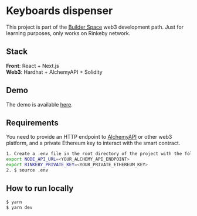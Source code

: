 # Keyboards dispenser

This project is part of the [Builder Space](https://buildspace.so/) web3 development path. Just for learning purposes, only works on Rinkeby network.

## Stack
**Front**: React + Next.js   
**Web3**: Hardhat + AlchemyAPI + Solidity

## Demo

The demo is available [here](https://guestbook.santek.dev/).

## Requirements

You need to provide an HTTP endpoint to [AlchemyAPI](https://alchemy.com/?r=DI5MzQ2Nzg2NzA2O) or other web3 platform, and a private Ethereum key to interact with the smart contract.

```bash
1. Create a .env file in the root directory of the project with the following variables:
export NODE_API_URL=<YOUR_ALCHEMY_API_ENDPOINT>
export RINKEBY_PRIVATE_KEY=<YOUR_PRIVATE_ETHEREUM_KEY>
2. $ source .env
```
## How to run locally

```bash
$ yarn
$ yarn dev
```
